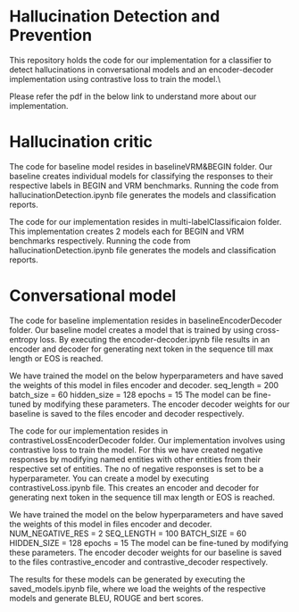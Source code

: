# Hallucination Detection and Prevention
This repository holds the code for our implementation for a classifier to detect hallucinations in conversational models and an encoder-decoder implementation using contrastive loss to train the model.\\

Please refer the pdf in the below link to understand more about our implementation.


# Hallucination critic

The code for baseline model resides in baselineVRM&BEGIN folder. 
Our baseline creates individual models for classifying the responses to their respective labels in BEGIN and VRM benchmarks.
Running the code from hallucinationDetection.ipynb file generates the models and classification reports.

The code for our implementation resides in multi-labelClassificaion folder.
This implementation creates 2 models each for BEGIN and VRM benchmarks respectively.
Running the code from hallucinationDetection.ipynb file generates the models and classification reports.


# Conversational model

The code for baseline implementation resides in baselineEncoderDecoder folder.
Our baseline model creates a model that is trained by using cross-entropy loss.
By executing the encoder-decoder.ipynb file results in an encoder and decoder for generating next token in the sequence till max length or EOS is reached.

We have trained the model on the below hyperparameters and have saved the weights of this model in files encoder and decoder.
seq_length = 200
batch_size = 60
hidden_size = 128
epochs = 15
The model can be fine-tuned by modifying these parameters.
The encoder decoder weights for our baseline is saved to the files encoder and decoder respectively.


The code for our implementation resides in contrastiveLossEncoderDecoder folder.
Our implementation involves using contrastive loss to train the model.
For this we have created negative responses by modifying named entities with other entities from their respective set of entities. The no of negative responses is set to be a hyperparameter.
You can create a model by executing contrastiveLoss.ipynb file. This creates an encoder and decoder for generating next token in the sequence till max length or EOS is reached.

We have trained the model on the below hyperparameters and have saved the weights of this model in files encoder and decoder.
NUM_NEGATIVE_RES = 2
SEQ_LENGTH = 100
BATCH_SIZE = 60
HIDDEN_SIZE = 128
epochs = 15
The model can be fine-tuned by modifying these parameters.
The encoder decoder weights for our baseline is saved to the files contrastive_encoder and contrastive_decoder respectively.


The results for these models can be generated by executing the saved_models.ipynb file, where we load the weights of the respective models and generate BLEU, ROUGE and bert scores.
